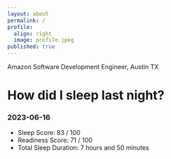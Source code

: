 ```yaml
---
layout: about
permalink: /
profile:
  align: right
  image: profile.jpeg
published: true
---
```


Amazon Software Development Engineer, Austin TX

# How did I sleep last night? 
### 2023-06-16
- Sleep Score: 83 / 100
- Readiness Score: 71 / 100 
- Total Sleep Duration: 7 hours and 50 minutes
